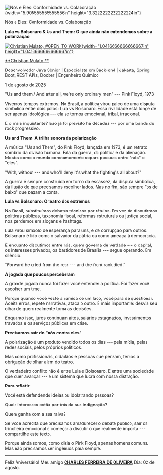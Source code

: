 ![Nós e Eles: Conformidade vs. Colaboração](c:\dev\personal_articles\md\media/media/image1.png){width="5.905555555555556in" height="3.3222222222222224in"}

Nós e Eles: Conformidade vs. Colaboração

**Lula vs Bolsonaro & Us and Them: O que ainda não entendemos sobre a polarização**

[![Christian Mulato, #OPEN_TO_WORK](c:\dev\personal_articles\md\media/media/image2.jpeg){width="1.0416666666666667in" height="1.0416666666666667in"}](https://www.linkedin.com/in/chmulato/)

[**Christian Mulato **](https://www.linkedin.com/in/chmulato/)

Desenvolvedor Java Sênior \| Especialista em Back-end \| Jakarta, Spring Boot, REST APIs, Docker \| Engenheiro Químico

1 de agosto de 2025

"Us and them / And after all, we're only ordinary men" --- Pink Floyd, 1973

Vivemos tempos extremos. No Brasil, a política virou palco de uma disputa simbólica entre dois polos: Lula vs Bolsonaro. Essa rivalidade está longe de ser apenas ideológica --- ela se tornou emocional, tribal, irracional.

E o mais inquietante? Isso já foi previsto há décadas --- por uma banda de rock progressivo.

**Us and Them: A trilha sonora da polarização**

A música "Us and Them", do Pink Floyd, lançada em 1973, é um retrato sombrio da divisão humana. Fala da guerra, da política e da alienação. Mostra como o mundo constantemente separa pessoas entre "nós" e "eles".

"With, without --- and who'll deny it's what the fighting's all about?"

A guerra é sempre construída em torno da escassez, da disputa simbólica, da ilusão de que precisamos escolher lados. Mas no fim, são sempre "os de baixo" que pagam a conta.

**Lula vs Bolsonaro: O teatro dos extremos**

No Brasil, substituímos debates técnicos por rótulos. Em vez de discutirmos políticas públicas, taxonomia fiscal, reformas estruturais ou justiça social, nos perdemos em slogans e hashtags.

Lula virou símbolo de esperança para uns, e de corrupção para outros. Bolsonaro é lido como o salvador da pátria ou como ameaça à democracia.

E enquanto discutimos entre nós, quem governa de verdade --- o capital, os interesses privados, os bastidores de Brasília --- segue operando. Em silêncio.

"Forward he cried from the rear --- and the front rank died."

**A jogada que poucos perceberam**

A grande jogada nunca foi fazer você entender a política. Foi fazer você escolher um time.

Porque quando você veste a camisa de um lado, você para de questionar. Aceita erros, repete narrativas, ataca o outro. E mais importante: desvia seu olhar de quem realmente toma as decisões.

Enquanto isso, juros continuam altos, salários estagnados, investimentos travados e os serviços públicos em crise.

**Precisamos sair do "nós contra eles"**

A polarização é um produto vendido todos os dias --- pela mídia, pelas redes sociais, pelos próprios políticos.

Mas como profissionais, cidadãos e pessoas que pensam, temos a obrigação de olhar além do teatro.

O verdadeiro conflito não é entre Lula e Bolsonaro. É entre uma sociedade que quer avançar --- e um sistema que lucra com nossa distração.

**Para refletir**

Você está defendendo ideias ou idolatrando pessoas?

Quais interesses estão por trás da sua indignação?

Quem ganha com a sua raiva?

Se você acredita que precisamos amadurecer o debate público, sair da trincheira emocional e começar a discutir o que realmente importa --- compartilhe este texto.

Porque ainda somos, como dizia o Pink Floyd, apenas homens comuns. Mas não precisamos ser ingênuos para sempre.

------------------------------------------------------------------------

Feliz Aniversário! Meu amigo [**CHARLES FERREIRA DE OLIVEIRA**](https://www.linkedin.com/in/charles-ferreira-de-oliveira-ab679150/) Dia: 02 de agosto.
